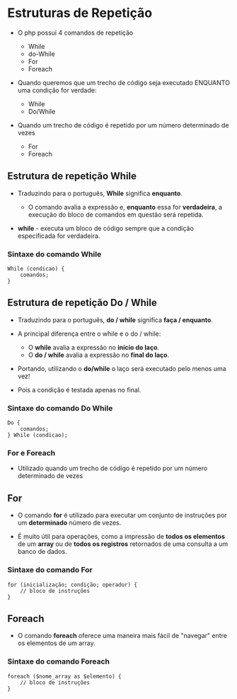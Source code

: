 # Estruturas de Repetição
* O php possui 4 comandos de repetição
  - While
  - do-While
  - For
  - Foreach

* Quando queremos que um trecho de código seja executado ENQUANTO uma condição for verdade:
  - While
  - Do/While

* Quando um trecho de código é repetido por um número determinado de vezes
  - For
  - Foreach

## Estrutura de repetição While
* Traduzindo para o português, __While__ significa __enquanto__.

  - O comando avalia a expressão e, __enquanto__ essa for __verdadeira__, a execução do bloco de comandos em questão será repetida.

* __while__ - executa um bloco de código sempre que a condição especificada for verdadeira.

### Sintaxe do comando While
```
While (condicao) {
    comandos;
}
```


## Estrutura de repetição Do / While
* Traduzindo para o português, __do / while__ significa __faça / enquanto__.
* A principal diferença entre o while e o do / while:
  - O __while__ avalia a expressão no __início do laço__.
  - O __do / while__ avalia a expressão no __final do laço__.

* Portando, utilizando o __do/while__ o laço será executado pelo menos uma vez!
* Pois a condição é testada apenas no final.

### Sintaxe do comando Do While
```
Do {
    comandos;
} While (condicao);

```

### For e Foreach
* Utilizado quando um trecho de código é repetido por um número determinado de vezes

## For

* O comando __for__ é utilizado para executar um conjunto de instruções por um __determinado__ número de vezes.

* É muito útil para operações, como a impressão de __todos os elementos__ de um __array__ ou de __todos os registros__ retornados de uma consulta a um banco de dados.

### Sintaxe do comando For
```
for (inicialização; condição; operador) {
    // bloco de instruções
}

```

## Foreach
* O comando __foreach__ oferece uma maneira mais fácil de "navegar" entre os elementos de um array.

### Sintaxe do comando Foreach
```
foreach ($nome_array as $elemento) {
    // bloco de instruções
}

```
